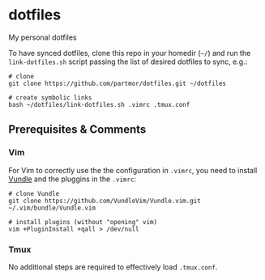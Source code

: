 # dotfiles
My personal dotfiles

To have synced dotfiles, clone this repo in your homedir (`~/`) and run the `link-dotfiles.sh` script passing the list of desired dotfiles to sync, e.g.:

```
# clone
git clone https://github.com/partmor/dotfiles.git ~/dotfiles

# create symbolic links
bash ~/dotfiles/link-dotfiles.sh .vimrc .tmux.conf
```

## Prerequisites & Comments

### Vim 

For Vim to correctly use the the configuration in `.vimrc`, you need to install [Vundle](https://github.com/VundleVim/Vundle.vim) and the pluggins in the `.vimrc`:

```
# clone Vundle
git clone https://github.com/VundleVim/Vundle.vim.git ~/.vim/bundle/Vundle.vim

# install plugins (without "opening" vim)
vim +PluginInstall +qall > /dev/null
```
### Tmux

No additional steps are required to effectively load `.tmux.conf`.
